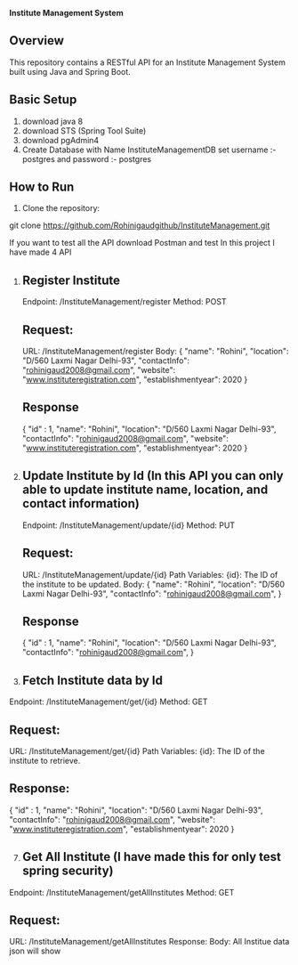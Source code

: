 **Institute Management System**
## Overview

This repository contains a RESTful API for an Institute Management System built using Java and Spring Boot.
## Basic Setup
1. download java 8
2. download STS (Spring Tool Suite)
3. download pgAdmin4
4. Create Database with Name InstituteManagementDB set username :- postgres and password :- postgres
   
## How to Run

1. Clone the repository:
   
git clone https://github.com/Rohinigaudgithub/InstituteManagement.git

If you want to test all the API download Postman and test
In this project I have made 4 API 

1. ## Register Institute
    Endpoint: /InstituteManagement/register
    Method: POST
    ## Request:
    URL: /InstituteManagement/register
    Body:
     {
        "name": "Rohini",
        "location": "D/560 Laxmi Nagar Delhi-93",
        "contactInfo": "rohinigaud2008@gmail.com",
        "website": "www.instituteregistration.com",
        "establishmentyear": 2020
     }
     ## Response
     {
        "id" : 1,
        "name": "Rohini",
        "location": "D/560 Laxmi Nagar Delhi-93",
        "contactInfo": "rohinigaud2008@gmail.com",
        "website": "www.instituteregistration.com",
        "establishmentyear": 2020
     }
   
3. ## Update Institute by Id (In this API you can only able to update institute name, location, and contact information)
    Endpoint: /InstituteManagement/update/{id}
    Method: PUT
    ## Request:
    URL: /InstituteManagement/update/{id}
    Path Variables:
    {id}: The ID of the institute to be updated.
    Body:
     {
        "name": "Rohini",
        "location": "D/560 Laxmi Nagar Delhi-93",
        "contactInfo": "rohinigaud2008@gmail.com",
     }
     ## Response
     {
        "id" : 1,
        "name": "Rohini",
        "location": "D/560 Laxmi Nagar Delhi-93",
        "contactInfo": "rohinigaud2008@gmail.com",
     }
  
5. ## Fetch Institute data by Id
  Endpoint: /InstituteManagement/get/{id}
  Method: GET
  ## Request:
  URL: /InstituteManagement/get/{id}
  Path Variables:
  {id}: The ID of the institute to retrieve.
  ## Response:
  {
        "id" : 1,
        "name": "Rohini",
        "location": "D/560 Laxmi Nagar Delhi-93",
        "contactInfo": "rohinigaud2008@gmail.com",
        "website": "www.instituteregistration.com",
        "establishmentyear": 2020
     }
  
7. ## Get All Institute (I have made this for only test spring security)
  Endpoint: /InstituteManagement/getAllInstitutes
  Method: GET
  ## Request:
  URL: /InstituteManagement/getAllInstitutes
  Response:
  Body: All Institue data json will show 
